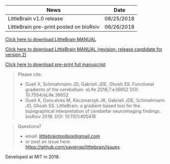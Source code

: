 | News        | Date           |
| ------------- |:-------------:|
| LittleBrain v1.0 release| 08/25/2018 |
| LittleBrain pre-print posted on bioRxiv| 08/26/2018 |


[Click here to download LittleBrain MANUAL](https://github.com/xaviergp/littlebrain/blob/master/LittleBrain_v1_Manual.pdf)

[Click here to download LittleBrain MANUAL (revision; release candidate for version 2)](https://github.com/xaviergp/littlebrain/blob/master/Revision/LittleBrain_v2_Manual.pdf)

[Click here to download pre-print full manuscript](https://www.biorxiv.org/content/early/2018/08/26/400416)

> Please cite:
> - Guell X, Schmahmann JD, Gabrieli JDE, Ghosh SS. Functional gradients of the cerebellum. eLife 2018;7:e36652 DOI: 10.7554/eLife.36652
> - Guell X, Goncalves M, Kaczmarzyk JR, Gabrieli JDE, Schmahmann JD, Ghosh SS. LittleBrain: a gradient-based tool for the topographical interpretation of cerebellar neuroimaging findings. bioRxiv 2018. DOI: 10.1101/400416


> Questions?
> - email: littlebraintoolbox@gmail.com
> - or post an issue here: https://github.com/xaviergp/littlebrain/issues

Developed at MIT in 2018.
